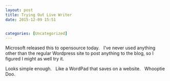 ```yaml
---
layout: post
title: Trying Out Live Writer
date: 2015-12-09 15:51


categories: [Uncategorized]
---
```

<p>Microsoft released this to opensource today.&nbsp;&nbsp; I’ve never used anything other than the regular Wordpress site to post anything to the blog, so I figured I might as well try it.&nbsp;&nbsp; </p> <p>Looks simple enough.&nbsp;&nbsp; Like a WordPad that saves on a website.&nbsp;&nbsp; Whooptie Doo.&nbsp;&nbsp; </p>

